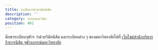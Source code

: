 ```yaml
---
title: ระเบียบว่าด้วยวินัยนิสิต
description: ''
category: จรรยาและวินัย
position: 401
---
```


ศึกษาระเบียบจุฬาฯ ว่าด้วยวินัยนิสิต และระเบียบต่าง ๆ ของมหาวิทยาลัยได้ที่ [เว็บไซต์สำนักบริหารกิจการนิสิต จุฬาลงกรณ์มหาวิทยาลัย](http://www.sa.chula.ac.th/%e0%b8%84%e0%b8%b9%e0%b9%88%e0%b8%a1%e0%b8%b7%e0%b8%ad%e0%b9%81%e0%b8%a5%e0%b8%b0%e0%b9%80%e0%b8%ad%e0%b8%81%e0%b8%aa%e0%b8%b2%e0%b8%a3/)
